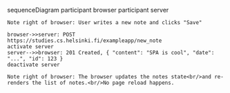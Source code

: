 sequenceDiagram
    participant browser
    participant server

    Note right of browser: User writes a new note and clicks "Save"

    browser->>server: POST https://studies.cs.helsinki.fi/exampleapp/new_note
    activate server
    server-->>browser: 201 Created, { "content": "SPA is cool", "date": "...", "id": 123 }
    deactivate server

    Note right of browser: The browser updates the notes state<br/>and re-renders the list of notes.<br/>No page reload happens.
